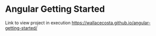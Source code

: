 # Angular Getting Started

Link to view project in execution https://wallacecosta.github.io/angular-getting-started/
